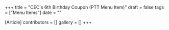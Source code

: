 +++
title = "CEC's 6th Birthday Coupon (PTT Menu Item)"
draft = false
tags = ["Menu Items"]
date = ""

[Article]
contributors = []
gallery = []
+++